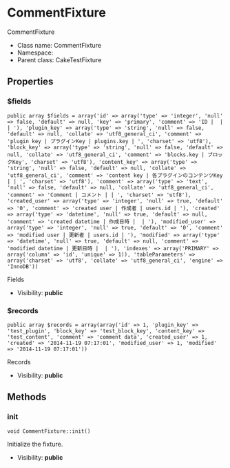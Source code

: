 CommentFixture
===============

CommentFixture




* Class name: CommentFixture
* Namespace: 
* Parent class: CakeTestFixture





Properties
----------


### $fields

    public array $fields = array('id' => array('type' => 'integer', 'null' => false, 'default' => null, 'key' => 'primary', 'comment' => 'ID |  |  | '), 'plugin_key' => array('type' => 'string', 'null' => false, 'default' => null, 'collate' => 'utf8_general_ci', 'comment' => 'plugin key | プラグインKey | plugins.key | ', 'charset' => 'utf8'), 'block_key' => array('type' => 'string', 'null' => false, 'default' => null, 'collate' => 'utf8_general_ci', 'comment' => 'blocks.key | ブロックKey', 'charset' => 'utf8'), 'content_key' => array('type' => 'string', 'null' => false, 'default' => null, 'collate' => 'utf8_general_ci', 'comment' => 'content key | 各プラグインのコンテンツKey | | ', 'charset' => 'utf8'), 'comment' => array('type' => 'text', 'null' => false, 'default' => null, 'collate' => 'utf8_general_ci', 'comment' => 'Comment | コメント | | ', 'charset' => 'utf8'), 'created_user' => array('type' => 'integer', 'null' => true, 'default' => '0', 'comment' => 'created user | 作成者 | users.id | '), 'created' => array('type' => 'datetime', 'null' => true, 'default' => null, 'comment' => 'created datetime | 作成日時 |  | '), 'modified_user' => array('type' => 'integer', 'null' => true, 'default' => '0', 'comment' => 'modified user | 更新者 | users.id | '), 'modified' => array('type' => 'datetime', 'null' => true, 'default' => null, 'comment' => 'modified datetime | 更新日時 |  | '), 'indexes' => array('PRIMARY' => array('column' => 'id', 'unique' => 1)), 'tableParameters' => array('charset' => 'utf8', 'collate' => 'utf8_general_ci', 'engine' => 'InnoDB'))

Fields



* Visibility: **public**


### $records

    public array $records = array(array('id' => 1, 'plugin_key' => 'test_plugin', 'block_key' => 'test_block_key', 'content_key' => 'test_content', 'comment' => 'comment data', 'created_user' => 1, 'created' => '2014-11-19 07:17:01', 'modified_user' => 1, 'modified' => '2014-11-19 07:17:01'))

Records



* Visibility: **public**


Methods
-------


### init

    void CommentFixture::init()

Initialize the fixture.



* Visibility: **public**



